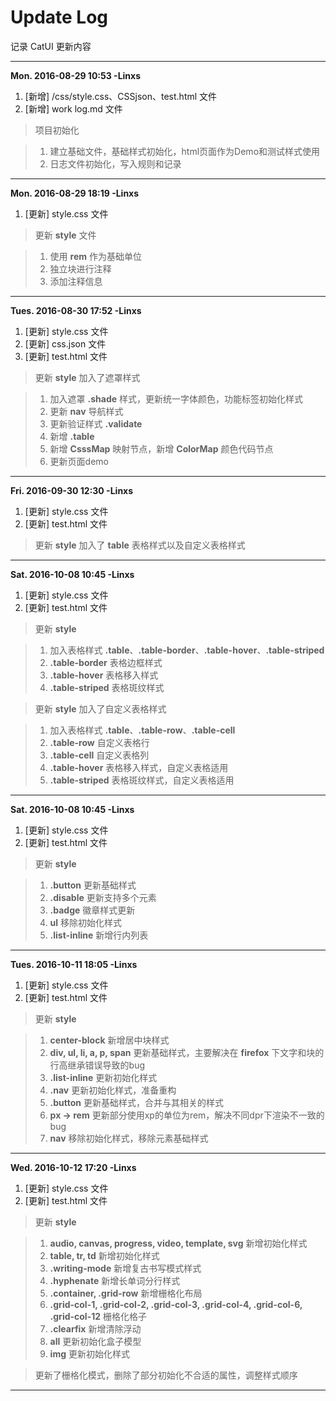 # Update Log
记录 CatUI 更新内容

--------------------------------------------------------------------------------

**Mon. 2016-08-29 10:53 -Linxs**

1. [新增] /css/style.css、CSSjson、test.html 文件
2. [新增] work log.md 文件

> 项目初始化

> 1. 建立基础文件，基础样式初始化，html页面作为Demo和测试样式使用
> 2. 日志文件初始化，写入规则和记录

--------------------------------------------------------------------------------

**Mon. 2016-08-29 18:19 -Linxs**

1. [更新] style.css 文件

> 更新 **style** 文件

> 1. 使用 **rem** 作为基础单位
> 2. 独立块进行注释
> 3. 添加注释信息

--------------------------------------------------------------------------------

**Tues. 2016-08-30 17:52 -Linxs**

1. [更新] style.css 文件
2. [更新] css.json 文件
3. [更新] test.html 文件

> 更新 **style** 加入了遮罩样式

> 1. 加入遮罩 **.shade** 样式，更新统一字体颜色，功能标签初始化样式
> 2. 更新 **nav** 导航样式
> 3. 更新验证样式 **.validate**
> 4. 新增 **.table**
> 5. 新增 **CsssMap** 映射节点，新增 **ColorMap** 颜色代码节点
> 6. 更新页面demo

--------------------------------------------------------------------------------

**Fri. 2016-09-30 12:30 -Linxs**

1. [更新] style.css 文件
2. [更新] test.html 文件

> 更新 **style** 加入了 **table** 表格样式以及自定义表格样式

--------------------------------------------------------------------------------

**Sat. 2016-10-08 10:45 -Linxs**

1. [更新] style.css 文件
2. [更新] test.html 文件

> 更新 **style**

> 1. 加入表格样式 **.table**、**.table-border**、**.table-hover**、**.table-striped**
> 2. **.table-border** 表格边框样式
> 3. **.table-hover** 表格移入样式
> 4. **.table-striped** 表格斑纹样式

> 更新 **style** 加入了自定义表格样式

> 1. 加入表格样式 **.table**、**.table-row**、**.table-cell**
> 2. **.table-row** 自定义表格行
> 3. **.table-cell** 自定义表格列
> 4. **.table-hover** 表格移入样式，自定义表格适用
> 5. **.table-striped** 表格斑纹样式，自定义表格适用

--------------------------------------------------------------------------------

**Sat. 2016-10-08 10:45 -Linxs**

1. [更新] style.css 文件
2. [更新] test.html 文件

> 更新 **style**

> 1. **.button** 更新基础样式
> 2. **.disable** 更新支持多个元素
> 3. **.badge** 徽章样式更新
> 4. **ul** 移除初始化样式
> 5. **.list-inline** 新增行内列表

--------------------------------------------------------------------------------

**Tues. 2016-10-11 18:05 -Linxs**

1. [更新] style.css 文件
2. [更新] test.html 文件

> 更新 **style**

> 1. **center-block** 新增居中块样式
> 2. **div, ul, li, a, p, span** 更新基础样式，主要解决在 **firefox** 下文字和块的行高继承错误导致的bug
> 3. **.list-inline** 更新初始化样式
> 4. **.nav** 更新初始化样式，准备重构
> 5. **.button** 更新基础样式，合并与其相关的样式
> 6. **px -> rem** 更新部分使用xp的单位为rem，解决不同dpr下渲染不一致的bug
> 7. **nav** 移除初始化样式，移除元素基础样式

--------------------------------------------------------------------------------

**Wed. 2016-10-12 17:20 -Linxs**

1. [更新] style.css 文件
2. [更新] test.html 文件

> 更新 **style**

> 1. **audio, canvas, progress, video, template, svg** 新增初始化样式
> 2. **table, tr, td** 新增初始化样式
> 3. **.writing-mode** 新增复古书写模式样式
> 4. **.hyphenate** 新增长单词分行样式
> 5. **.container, .grid-row** 新增栅格化布局
> 6. **.grid-col-1, .grid-col-2, .grid-col-3, .grid-col-4, .grid-col-6, .grid-col-12** 栅格化格子
> 7. **.clearfix** 新增清除浮动
> 8. **all** 更新初始化盒子模型
> 9. **img** 更新初始化样式

> 更新了栅格化模式，删除了部分初始化不合适的属性，调整样式顺序

--------------------------------------------------------------------------------
